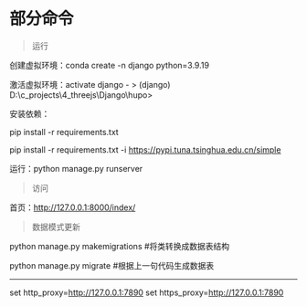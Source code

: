 

# 部分命令

> 运行

创建虚拟环境：conda create -n django python=3.9.19

激活虚拟环境：activate django  -  >    (django) D:\c_projects\4_threejs\Django\hupo>

安装依赖：

pip install -r requirements.txt

pip install -r requirements.txt -i https://pypi.tuna.tsinghua.edu.cn/simple

运行：python manage.py runserver

> 访问

首页：http://127.0.0.1:8000/index/


> 数据模式更新

python manage.py makemigrations    #将类转换成数据表结构

python manage.py  migrate   #根据上一句代码生成数据表

---

set http_proxy=http://127.0.0.1:7890
set https_proxy=http://127.0.0.1:7890
